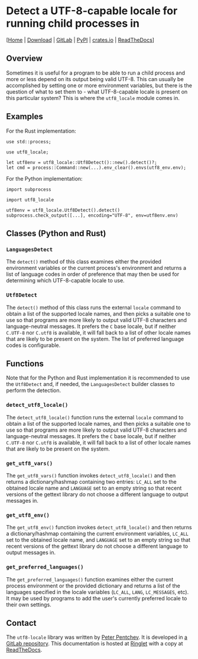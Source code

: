 <!--
SPDX-FileCopyrightText: Peter Pentchev <roam@ringlet.net>
SPDX-License-Identifier: BSD-2-Clause
-->

# Detect a UTF-8-capable locale for running child processes in

\[[Home][ringlet-home] | [Download][ringlet-download] | [GitLab][gitlab] | [PyPI][pypi] | [crates.io][crates-io] | [ReadTheDocs][readthedocs]\]

## Overview

Sometimes it is useful for a program to be able to run a child process and
more or less depend on its output being valid UTF-8. This can usually be
accomplished by setting one or more environment variables, but there is
the question of what to set them to - what UTF-8-capable locale is present
on this particular system? This is where the `utf8_locale` module comes in.

## Examples

For the Rust implementation:

    use std::process;
    
    use utf8_locale;
    
    let utf8env = utf8_locale::Utf8Detect()::new().detect()?;
    let cmd = process::Command::new(...).env_clear().envs(utf8_env.env);

For the Python implementation:

    import subprocess
    
    import utf8_locale
    
    utf8env = utf8_locale.Utf8Detect().detect()
    subprocess.check_output([...], encoding="UTF-8", env=utf8env.env)

## Classes (Python and Rust)

### `LanguagesDetect`

The `detect()` method of this class examines either the provided environment
variables or the current process's environment and returns a list of language
codes in order of preference that may then be used for determining which
UTF-8-capable locale to use.

### `Utf8Detect`

The `detect()` method of this class runs the external `locale` command to
obtain a list of the supported locale names, and then picks a suitable one to
use so that programs are more likely to output valid UTF-8 characters and
language-neutral messages. It prefers the `C` base locale, but if neither
`C.UTF-8` nor `C.utf8` is available, it will fall back to a list of other
locale names that are likely to be present on the system. The list of
preferred language codes is configurable.

## Functions

Note that for the Python and Rust implementation it is recommended to
use the `Utf8Detect` and, if needed, the `LanguagesDetect` builder classes to
perform the detection.

### `detect_utf8_locale()`

The `detect_utf8_locale()` function runs the external `locale` command to
obtain a list of the supported locale names, and then picks a suitable one to
use so that programs are more likely to output valid UTF-8 characters and
language-neutral messages. It prefers the `C` base locale, but if neither
`C.UTF-8` nor `C.utf8` is available, it will fall back to a list of other
locale names that are likely to be present on the system.

### `get_utf8_vars()`

The `get_utf8_vars()` function invokes `detect_utf8_locale()` and then returns
a dictionary/hashmap containing two entries: `LC_ALL` set to the obtained
locale name and `LANGUAGE` set to an empty string so that recent versions of
the gettext library do not choose a different language to output messages in.

### `get_utf8_env()`

The `get_utf8_env()` function invokes `detect_utf8_locale()` and then returns
a dictionary/hashmap containing the current environment variables,
`LC_ALL` set to the obtained locale name, and `LANGUAGE` set to an empty
string so that recent versions of the gettext library do not choose
a different language to output messages in.

### `get_preferred_languages()`

The `get_preferred_languages()` function examines either the current process
environment or the provided dictionary and returns a list of the languages
specified in the locale variables (`LC_ALL`, `LANG`, `LC_MESSAGES`, etc).
It may be used by programs to add the user's currently preferred locale to
their own settings.

## Contact

The `utf8-locale` library was written by [Peter Pentchev][roam].
It is developed in [a GitLab repository][gitlab]. This documentation is
hosted at [Ringlet][ringlet-home] with a copy at [ReadTheDocs][readthedocs].

[roam]: mailto:roam@ringlet.net "Peter Pentchev"
[gitlab]: https://gitlab.com/ppentchev/utf8-locale "The utf8-locale GitLab repository"
[pypi]: https://pypi.org/project/utf8-locale/ "The utf8-locale Python Package Index page"
[crates-io]: https://crates.io/crates/utf8-locale "The utf8-locale crate on crates.io"
[readthedocs]: https://utf8-locale.readthedocs.io/ "The utf8-locale ReadTheDocs page"
[ringlet-home]: https://devel.ringlet.net/devel/utf8-locale/ "The Ringlet utf8-locale homepage"
[ringlet-download]: https://devel.ringlet.net/devel/utf8-locale/download/ "The Ringlet utf8-locale download page"
